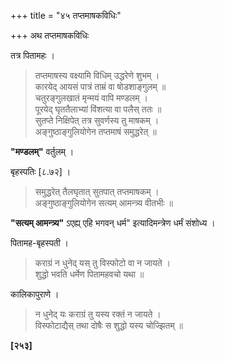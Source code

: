 +++
title = "४५ तप्तमाषकविधिः"

+++
अथ तप्तमाषकविधिः

तत्र पितामहः ।

> तप्तमाषस्य वक्ष्यामि विधिम् उद्धरेणे शुभम् ।  
> कारयेद् आयसं पात्रं ताम्रं वा षोडशाङ्गुलम् ॥  
> चतुरङ्गुलखातं मृन्मयं वापि मण्डलम् ।  
> पूरयेद् घृततैलाभ्यां विंशत्या वा पलैस् ततः ॥  
> सुतप्ते निक्षिपेत् तत्र सुवर्णस्य तु माषकम् ।  
> अङ्गुष्ठाङ्गुलियोगेन तप्तमाषं समुद्धरेत् ॥

**"मण्डलम्"** वर्तुलम् ।

बृहस्पतिः [८.७२] ।

> समुद्धरेत् तैलघृतात् सुतपात् तप्तमाषकम् ।  
> अङ्गुष्ठाङ्गुलियोगेन सत्यम् आमन्त्र्य वीतभीः ॥

**"सत्यम् आमन्त्र्य"** ऽएह्य् एहि भगवन् धर्म" इत्यादिमन्त्रेण धर्मं संशोध्य ।

पितामह-बृहस्पती ।

> कराग्रं न धुनेद् यस् तु विस्फोटो वा न जायते ।  
> शुद्धो भवति धर्मेण पितामहवचो यथा ॥

कालिकापुराणे ।

> न धुनेद् यः कराग्रं तु यस्य रक्तं न जायते ।  
> विस्फोटाद्यैस् तथा दोषैः स शुद्धो यस्य चोज्झितम् ॥

**[२५३]**
